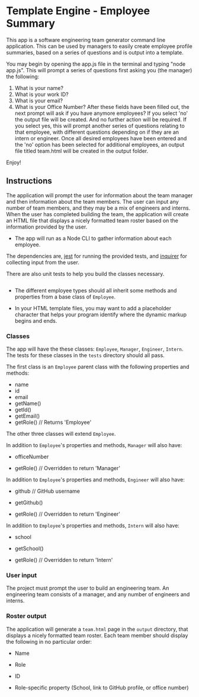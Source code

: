 # Template Engine - Employee Summary

This app is a software engineering team generator command line application. This can be used by managers to easily create employee profile summaries, based on a series of questions and is output into a template. 

You may begin by opening the app.js file in the terminal and typing "node app.js".
This will prompt a series of questions first asking you (the manager) the following:
  1. What is your name?
  2. What is your work ID?
  3. What is your email?
  4. What is your Office Number?
After these fields have been filled out, the next prompt will ask if you have anymore employees?
If you select 'no' the output file will be created. And no further action will be required.
If you select yes, this will prompt another series of questions relating to that employee, with different questions depending on if they are an intern or engineer.
Once all desired employees have been entered and the 'no' option has been selected for additional employees, an output file titled team.html will be created in the output folder.

Enjoy!


## Instructions

The application will prompt the user for information about the team manager and then information about the team members. The user can input any number of team members, and they may be a mix of engineers and interns. When the user has completed building the team, the application will create an HTML file that displays a nicely formatted team roster based on the information provided by the user.

* The app will run as a Node CLI to gather information about each employee.

The dependencies are, [jest](https://jestjs.io/) for running the provided tests, and [inquirer](https://www.npmjs.com/package/inquirer) for collecting input from the user.

There are also unit tests to help you build the classes necessary.

```app.js         // Runs the application
```

* The different employee types should all inherit some methods and properties from a base class of `Employee`.

* In your HTML template files, you may want to add a placeholder character that helps your program identify where the dynamic markup begins and ends.

### Classes
The app will have the these classes: `Employee`, `Manager`, `Engineer`,
`Intern`. The tests for these classes in the `tests` directory should all pass.

The first class is an `Employee` parent class with the following properties and
methods:

  * name
  * id
  * email
  * getName()
  * getId()
  * getEmail()
  * getRole() // Returns 'Employee'

The other three classes will extend `Employee`. 

In addition to `Employee`'s properties and methods, `Manager` will also have:

  * officeNumber

  * getRole() // Overridden to return 'Manager'

In addition to `Employee`'s properties and methods, `Engineer` will also have:

  * github  // GitHub username

  * getGithub()

  * getRole() // Overridden to return 'Engineer'

In addition to `Employee`'s properties and methods, `Intern` will also have:

  * school 

  * getSchool()

  * getRole() // Overridden to return 'Intern'

### User input

The project must prompt the user to build an engineering team. An engineering
team consists of a manager, and any number of engineers and interns.

### Roster output

The application will generate a `team.html` page in the `output` directory, that displays a nicely formatted team roster. Each team member should display the following in no particular order:

  * Name

  * Role

  * ID

  * Role-specific property (School, link to GitHub profile, or office number)



